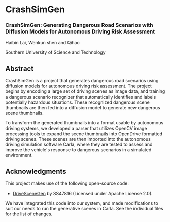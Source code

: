 # CrashSimGen

### CrashSimGen: Generating Dangerous Road Scenarios with Diffusion Models for Autonomous Driving Risk Assessment

Haibin Lai, Wenkun shen and Qihao

Southern University of Science and Technology

## Abstract

CrashSimGen is a project that generates dangerous road scenarios using diffusion models for autonomous driving risk assessment. The project begins by encoding a large set of driving scenes as image data, and training a dangerous scenario recognizer that automatically identifies and labels potentially hazardous situations. These recognized dangerous scene thumbnails are then fed into a diffusion model to generate new dangerous scene thumbnails.

To transform the generated thumbnails into a format usable by autonomous driving systems, we developed a parser that utilizes OpenCV image processing tools to expand the scene thumbnails into OpenDrive formatted driving scenes. These scenes are then imported into the autonomous driving simulation software Carla, where they are tested to assess and improve the vehicle's response to dangerous scenarios in a simulated environment.

## Acknowledgments

This project makes use of the following open-source code:

- [DriveSceneGen](https://github.com/SS47816/DriveSceneGen.git) by SS47816 (Licensed under Apache License 2.0).

We have integrated this code into our system, and made modifications to suit our needs to run the generative scenes in Carla. See the individual files for the list of changes.
